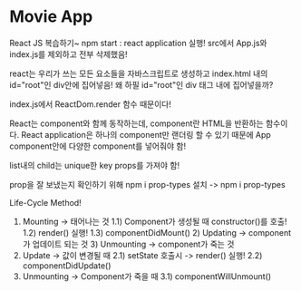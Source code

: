 # Movie App

React JS 복습하기~
npm start : react application 실행!
src에서 App.js와 index.js를 제외하고 전부 삭제했음!

react는 우리가 쓰는 모든 요소들을 자바스크립트로 생성하고 index.html 내의 id="root"인 div안에 집어넣음!
왜 하필 id="root"인 div 태그 내에 집어넣을까?

index.js에서 ReactDom.render 함수 때문이다!

React는 component와 함께 동작하는데, component란 HTML을 반환하는 함수이다.
React application은 하나의 component만 랜더링 할 수 있기 때문에 App component안에 다양한 component를 넣어줘야 함!

list내의 child는 unique한 key props를 가져야 함!

prop을 잘 보냈는지 확인하기 위해 npm i prop-types 설치 -> npm i prop-types

Life-Cycle Method!

1. Mounting -> 태어나는 것
   1.1) Component가 생성될 때 constructor()를 호출!
   1.2) render() 실행!
   1.3) componentDidMount() 2) Updating -> component가 업데이트 되는 것 3) Unmounting -> component가 죽는 것
2. Update -> 값이 변경될 때
   2.1) setState 호출시 -> render() 실행!
   2.2) componentDidUpdate()
3. Unmounting -> Component가 죽을 때
   3.1) componentWillUnmount()
